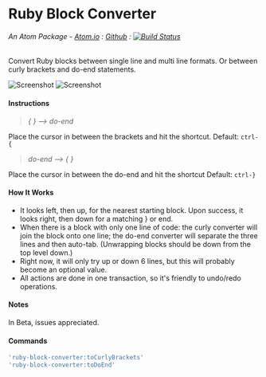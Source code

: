 # Ruby Block Converter
###### An Atom Package - [Atom.io](https://atom.io/packages/ruby-block-converter) : [Github](https://github.com/dsandstrom/atom-ruby-block-converter) : [![Build Status](https://travis-ci.org/dsandstrom/atom-ruby-block-converter.svg?branch=master)](https://travis-ci.org/dsandstrom/atom-ruby-block-converter)

Convert Ruby blocks between single line and multi line formats. Or between curly brackets and do-end statements.

![Screenshot](https://github.com/dsandstrom/atom-ruby-block-converter/raw/master/screen-1.gif) ![Screenshot](https://github.com/dsandstrom/atom-ruby-block-converter/raw/master/screen-2.gif)

#### Instructions
> *{ } --> do-end*

Place the cursor in between the brackets and hit the shortcut. Default: `ctrl-{`

> *do-end --> { }*

Place the cursor in between the do-end and hit the shortcut Default: `ctrl-}`

#### How It Works
* It looks left, then up, for the nearest starting block. Upon success, it looks right, then down for a matching } or end.
* When there is a block with only one line of code: the curly converter will join the block onto one line; the do-end converter will separate the three lines and then auto-tab.  (Unwrapping blocks should be down from the top level down.)
* Right now, it will only try up or down 6 lines, but this will probably become an optional value.
* All actions are done in one transaction, so it's friendly to undo/redo operations.

#### Notes
In Beta, issues appreciated.

#### Commands
```coffee
'ruby-block-converter:toCurlyBrackets'
'ruby-block-converter:toDoEnd'
```
